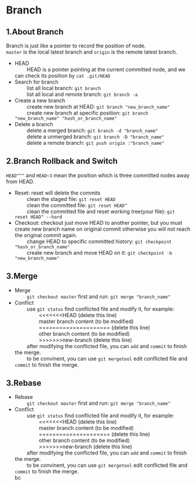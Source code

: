 Branch
============

1.About Branch
--------
Branch is just like a pointer to record the position of node. <br>
`master` is the local latest branch and `origin` is the remote latest branch. <br>
*   HEAD <br>
&ensp; &ensp; &ensp; HEAD is a pointer pointing at the current committed node, and we can check its position by `cat .git/HEAD` <br>
*   Search for branch <br>
&ensp; &ensp; &ensp; list all local branch: `git branch` <br>
&ensp; &ensp; &ensp; list all local and remote branch: `git branch -a` <br>
*   Create a new branch <br>
&ensp; &ensp; &ensp; create new branch at HEAD: `git branch "new_branch_name"` <br>
&ensp; &ensp; &ensp; create new branch at specific position: `git branch "new_branch_name" "hash_or_branch_name"` <br>
*   Delete a branch <br>
&ensp; &ensp; &ensp; delete a merged branch: `git branch -d "branch_name"` <br>
&ensp; &ensp; &ensp; delete a unmerged branch: `git branch -D "branch_name"` <br>
&ensp; &ensp; &ensp; delete a remote branch: `git push origin :"branch_name"` <br>
   

2.Branch Rollback and Switch
--------
`HEAD^^^` and `HEAD~3` mean the position which is three committed nodes away from HEAD.
*   Reset: reset will delete the commits <br>
&ensp; &ensp; &ensp; clean the staged file: `git reset HEAD` <br>
&ensp; &ensp; &ensp; clean the committed file: `git reset HEAD^` <br>
&ensp; &ensp; &ensp; clean the committed file and reset working tree(your file): `git reset HEAD^ --hard` <br>
*   Checkout: checkout just move HEAD to another pointer, but you must create new branch name on original commit otherwise you will not reach the original commit again. <br>
&ensp; &ensp; &ensp; change HEAD to specific committed history: `git checkpoint "hash_or_branch_name"` <br>
&ensp; &ensp; &ensp; create new branch and move HEAD on it: `git checkpoint -b "new_branch_name"` <br>
   

3.Merge
--------
*   Merge <br>
&ensp; &ensp; &ensp; `git checkout master` first and run: `git merge "branch_name"` <br>
*   Conflict <br>
&ensp; &ensp; &ensp; use `git status` find conflicted file and modify it, for example: <br>
&ensp; &ensp; &ensp; &ensp; &ensp; &ensp; <<<<<<<HEAD (delete this line) <br>
&ensp; &ensp; &ensp; &ensp; &ensp; &ensp; master branch content (to be modified) <br>
&ensp; &ensp; &ensp; &ensp; &ensp; &ensp; ===================== (delete this line) <br>
&ensp; &ensp; &ensp; &ensp; &ensp; &ensp; other branch content (to be modified) <br>
&ensp; &ensp; &ensp; &ensp; &ensp; &ensp; >>>>>>>new-branch (delete this line) <br>
&ensp; &ensp; &ensp; after modifying the conflicted file, you can `add` and `commit` to finish the merge. <br>
&ensp; &ensp; &ensp; to be convinent, you can use `git mergetool` edit conflicted file and `commit` to finish the merge. <br>
   

3.Rebase
--------
*   Rebase <br>
&ensp; &ensp; &ensp; `git checkout master` first and run: `git merge "branch_name"` <br>
*   Conflict <br>
&ensp; &ensp; &ensp; use `git status` find conflicted file and modify it, for example: <br>
&ensp; &ensp; &ensp; &ensp; &ensp; &ensp; <<<<<<<HEAD (delete this line) <br>
&ensp; &ensp; &ensp; &ensp; &ensp; &ensp; master branch content (to be modified) <br>
&ensp; &ensp; &ensp; &ensp; &ensp; &ensp; ===================== (delete this line) <br>
&ensp; &ensp; &ensp; &ensp; &ensp; &ensp; other branch content (to be modified) <br>
&ensp; &ensp; &ensp; &ensp; &ensp; &ensp; >>>>>>>new-branch (delete this line) <br>
&ensp; &ensp; &ensp; after modifying the conflicted file, you can `add` and `commit` to finish the merge. <br>
&ensp; &ensp; &ensp; to be convinent, you can use `git mergetool` edit conflicted file and `commit` to finish the merge. <br>
bc
   
